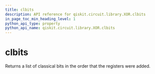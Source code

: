 ```yaml
---
title: clbits
description: API reference for qiskit.circuit.library.XOR.clbits
in_page_toc_min_heading_level: 1
python_api_type: property
python_api_name: qiskit.circuit.library.XOR.clbits
---
```


# clbits

Returns a list of classical bits in the order that the registers were added.

